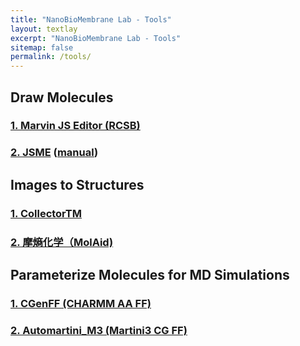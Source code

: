 ```yaml
---
title: "NanoBioMembrane Lab - Tools"
layout: textlay
excerpt: "NanoBioMembrane Lab - Tools"
sitemap: false
permalink: /tools/
---
```


## Draw Molecules
### [1. Marvin JS Editor (RCSB)](https://www.rcsb.org/chemical-sketch)
### [2. JSME](https://jsme-editor.github.io/dist/JSME_test.html) ([manual](https://jsme-editor.github.io/help.html))


## Images to Structures
### [1. CollectorTM](https://stonewise.cn/cpfw#hhw)
### [2. 摩熵化学（MolAid)](https://chem.molaid.com/home)


## Parameterize Molecules for MD Simulations
### [1. CGenFF (CHARMM AA FF)](https://cgenff.com/)
### [2. Automartini_M3 (Martini3 CG FF)](https://github.com/Martini-Force-Field-Initiative/Automartini_M3)
